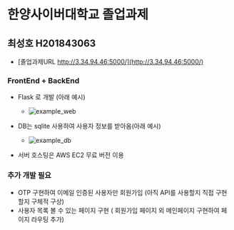 # 한양사이버대학교 졸업과제
## 최성호 H201843063
- [졸업과제URL http://3.34.94.46:5000/](http://3.34.94.46:5000/)

### FrontEnd + BackEnd
- Flask 로 개발 (아래 예시)
  - ![example_web](https://user-images.githubusercontent.com/87958906/139253183-33cd6c00-493d-4f50-ab4a-cadf70f3b4c6.png)
 
- DB는 sqlite 사용하여 사용자 정보를 받아옴(아래 예시)
  - ![example_db](https://user-images.githubusercontent.com/87958906/139253432-3afa4ce7-6f9e-471a-805e-e62b360f77ea.png)

- 서버 호스팅은 AWS EC2 무료 버전 이용

### 추가 개발 필요
- OTP 구현하여 이메일 인증된 사용자만 회원가입 (아직 API를 사용할지 직접 구현할지 구체적 구상)
- 사용자 목록 볼 수 있는 페이지 구현 ( 회원가입 페이지 외 메인페이지 구현하여 페이지 라우팅 추가)

